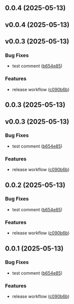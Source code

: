 ## 0.0.4 (2025-05-13)



## v0.0.4 (2025-05-13)



## v0.0.3 (2025-05-13)


### Bug Fixes

* test comment ([b654e85](https://github.com/albaye/restaurant-app-tutorial/commit/b654e859373b9e86bee3a9f21a6a4acec1e545b4))


### Features

* release workflow ([c090b6b](https://github.com/albaye/restaurant-app-tutorial/commit/c090b6bbb501770b14e7014dc09a0965a7461e67))



## 0.0.3 (2025-05-13)



## v0.0.3 (2025-05-13)


### Bug Fixes

* test comment ([b654e85](https://github.com/albaye/restaurant-app-tutorial/commit/b654e859373b9e86bee3a9f21a6a4acec1e545b4))


### Features

* release workflow ([c090b6b](https://github.com/albaye/restaurant-app-tutorial/commit/c090b6bbb501770b14e7014dc09a0965a7461e67))



## 0.0.2 (2025-05-13)


### Bug Fixes

* test comment ([b654e85](https://github.com/albaye/restaurant-app-tutorial/commit/b654e859373b9e86bee3a9f21a6a4acec1e545b4))


### Features

* release workflow ([c090b6b](https://github.com/albaye/restaurant-app-tutorial/commit/c090b6bbb501770b14e7014dc09a0965a7461e67))



## 0.0.1 (2025-05-13)


### Bug Fixes

* test comment ([b654e85](https://github.com/albaye/restaurant-app-tutorial/commit/b654e859373b9e86bee3a9f21a6a4acec1e545b4))


### Features

* release workflow ([c090b6b](https://github.com/albaye/restaurant-app-tutorial/commit/c090b6bbb501770b14e7014dc09a0965a7461e67))



